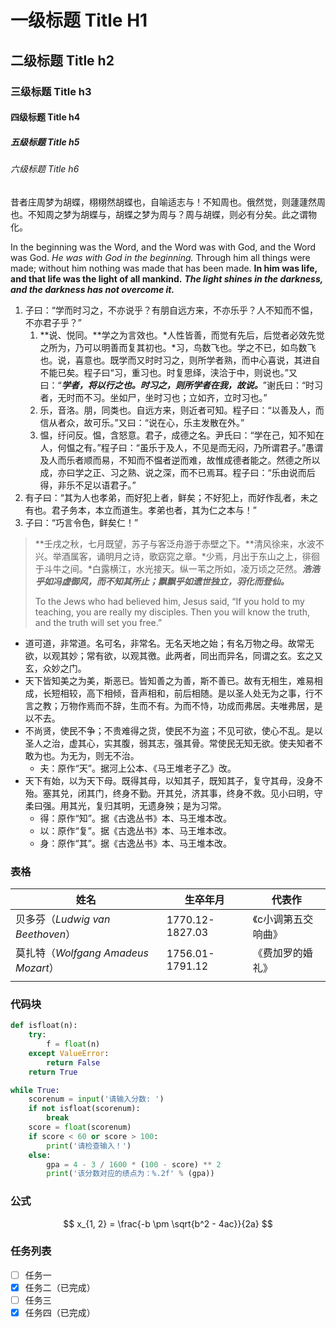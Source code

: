 # 一级标题 Title H1

## 二级标题 Title h2

### 三级标题 Title h3

#### 四级标题 Title h4

##### 五级标题 Title h5

###### 六级标题 Title h6

昔者庄周梦为胡蝶，栩栩然胡蝶也，自喻适志与！不知周也。俄然觉，则蘧蘧然周也。不知周之梦为胡蝶与，胡蝶之梦为周与？周与胡蝶，则必有分矣。此之谓物化。

In the beginning was the Word, and the Word was with God, and the Word was God. *He was with God in the beginning.* Through him all things were made; without him nothing was made that has been made. **In him was life, and that life was the light of all mankind.** ***The light shines in the darkness, and the darkness has not overcome it.***

1. 子曰：“学而时习之，不亦说乎？有朋自远方来，不亦乐乎？人不知而不愠，不亦君子乎？”
   1. **说、悦同。**学之为言效也。*人性皆善，而觉有先后，后觉者必效先觉之所为，乃可以明善而复其初也。*习，鸟数飞也。学之不已，如鸟数飞也。说，喜意也。既学而又时时习之，则所学者熟，而中心喜说，其进自不能已矣。程子曰“习，重习也。时复思绎，浃洽于中，则说也。”又曰：“***学者，将以行之也。时习之，则所学者在我，故说。***”谢氏曰：“时习者，无时而不习。坐如尸，坐时习也；立如齐，立时习也。”
   2. 乐，音洛。朋，同类也。自远方来，则近者可知。程子曰：“以善及人，而信从者众，故可乐。”又曰：“说在心，乐主发散在外。”
   3. 愠，纡问反。愠，含怒意。君子，成德之名。尹氏曰：“学在己，知不知在人，何愠之有。”程子曰：“虽乐于及人，不见是而无闷，乃所谓君子。”愚谓及人而乐者顺而易，不知而不愠者逆而难，故惟成德者能之。然德之所以成，亦曰学之正、习之熟、说之深，而不已焉耳。程子曰：“乐由说而后得，非乐不足以语君子。”
2. 有子曰：“其为人也孝弟，而好犯上者，鲜矣；不好犯上，而好作乱者，未之有也。君子务本，本立而道生。孝弟也者，其为仁之本与！”
3. 子曰：“巧言令色，鲜矣仁！”

> **壬戌之秋，七月既望，苏子与客泛舟游于赤壁之下。**清风徐来，水波不兴。举酒属客，诵明月之诗，歌窈窕之章。*少焉，月出于东山之上，徘徊于斗牛之间。*白露横江，水光接天。纵一苇之所如，凌万顷之茫然。***浩浩乎如冯虚御风，而不知其所止；飘飘乎如遗世独立，羽化而登仙。***
>
> To the Jews who had believed him, Jesus said, “If you hold to my teaching, you are really my disciples. Then you will know the truth, and the truth will set you free.”

* 道可道，非常道。名可名，非常名。无名天地之始；有名万物之母。故常无欲，以观其妙；常有欲，以观其徼。此两者，同出而异名，同谓之玄。玄之又玄，众妙之门。
* 天下皆知美之为美，斯恶已。皆知善之为善，斯不善已。故有无相生，难易相成，长短相较，高下相倾，音声相和，前后相随。是以圣人处无为之事，行不言之教；万物作焉而不辞，生而不有。为而不恃，功成而弗居。夫唯弗居，是以不去。
* 不尚贤，使民不争；不贵难得之货，使民不为盗；不见可欲，使心不乱。是以圣人之治，虚其心，实其腹，弱其志，强其骨。常使民无知无欲。使夫知者不敢为也。为无为，则无不治。
  * 夫：原作“天”。据河上公本、《马王堆老子乙》改。
* 天下有始，以为天下母。既得其母，以知其子，既知其子，复守其母，没身不殆。塞其兑，闭其门，终身不勤。开其兑，济其事，终身不救。见小曰明，守柔曰强。用其光，复归其明，无遗身殃；是为习常。
  * 得：原作“知”。据《古逸丛书》本、马王堆本改。
  * 以：原作“复”。据《古逸丛书》本、马王堆本改。
  * 身：原作“其”。据《古逸丛书》本、马王堆本改。

### 表格

| 姓名                                | 生卒年月        | 代表作              |
| ----------------------------------- | --------------- | ------------------- |
| 贝多芬（*Ludwig van Beethoven*）    | 1770.12-1827.03 | 《c小调第五交响曲》 |
| 莫扎特（*Wolfgang Amadeus Mozart*） | 1756.01-1791.12 | 《费加罗的婚礼》    |
|                                     |                 |                     |

### 代码块

```python
def isfloat(n):
    try:
        f = float(n)
    except ValueError:
        return False
    return True

while True:
    scorenum = input('请输入分数: ')
    if not isfloat(scorenum):
        break
    score = float(scorenum)
    if score < 60 or score > 100:
        print('请检查输入！')
    else:
        gpa = 4 - 3 / 1600 * (100 - score) ** 2
        print('该分数对应的绩点为：%.2f' % (gpa))
```

### 公式

$$
x_{1, 2} = \frac{-b \pm \sqrt{b^2 - 4ac}}{2a}
$$

### 任务列表

- [ ] 任务一
- [x] 任务二（已完成）
- [ ] 任务三
- [x] 任务四（已完成）